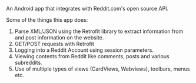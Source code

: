 An Android app that integrates with Reddit.com's open source API.

Some of the things this app does:

1. Parse XML/JSON using the Retrofit library to extract information from and post information on the website.
2. GET/POST requests with Retrofit
3. Logging into a Reddit Account using session parameters.
4. Viewing contents from Reddit like comments, posts and various subreddits.
5. Use of multiple types of views (CardViews, Webviews), toolbars, menus etc.
